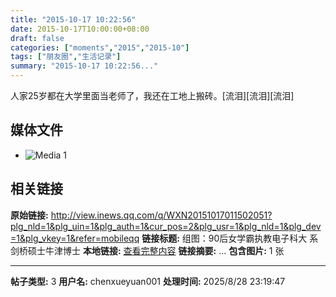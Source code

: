 ```yaml
---
title: "2015-10-17 10:22:56"
date: 2015-10-17T10:00:00+08:00
draft: false
categories: ["moments","2015","2015-10"]
tags: ["朋友圈","生活记录"]
summary: "2015-10-17 10:22:56..."
---
```


人家25岁都在大学里面当老师了，我还在工地上搬砖。[流泪][流泪][流泪]

## 媒体文件

- ![Media 1](/Moments/photos/2015-10-17/201510171022560.jpg)

## 相关链接

**原始链接:** http://view.inews.qq.com/q/WXN20151017011502051?plg_nld=1&plg_uin=1&plg_auth=1&cur_pos=2&plg_usr=1&plg_nld=1&plg_dev=1&plg_vkey=1&refer=mobileqq
**链接标题:** 组图：90后女学霸执教电子科大 系剑桥硕士牛津博士
**本地链接:** [查看完整内容](/link_content/2015/10/2015-10-17/link_content/)
**链接摘要:** ...
**包含图片:** 1 张

---

**帖子类型:** 3
**用户名:** chenxueyuan001
**处理时间:** 2025/8/28 23:19:47